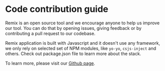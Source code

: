 Code contribution guide
=======================

Remix is an open source tool and we encourage anyone to help us improve our tool.
You can do that by opening issues, giving feedback or by contributing a pull request
to our codebase.

Remix application is built with Javascript and it doesn't use any framework, we only
rely on selected set of NPM modules, like `yo-yo`, `csjs-inject` and others. Check out
package.json file to learn more about the stack.

To learn more, please visit our [Github page](https://github.com/ethereum/remix-ide). 
